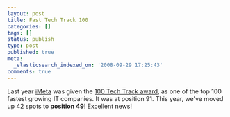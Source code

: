 ```yaml
---
layout: post
title: Fast Tech Track 100
categories: []
tags: []
status: publish
type: post
published: true
meta:
  _elasticsearch_indexed_on: '2008-09-29 17:25:43'
comments: true
---
```

<p>Last year <a href="http://www.imeta.co.uk/">iMeta</a> was given the <a href="http://www.fasttrack.co.uk/fasttrack2002/home/home.htm">100 Tech Track award</a>, as one of the top 100 fastest growing IT companies. It was at position 91. This year, we've moved up 42 spots to <strong>position 49</strong>! Excellent news!</p>

